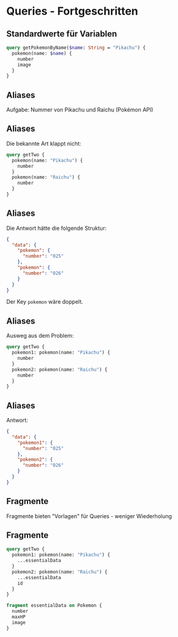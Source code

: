 # Queries - Fortgeschritten

## Standardwerte für Variablen

```graphql
query getPokemonByName($name: String = "Pikachu") {
  pokemon(name: $name) {
    number
    image
  }
}
```

## Aliases

Aufgabe: Nummer von Pikachu und Raichu (Pokémon API)

## Aliases

Die bekannte Art klappt nicht:

```graphql
query getTwo {
  pokemon(name: "Pikachu") {
    number
  }
  pokemon(name: "Raichu") {
    number
  }
}
```

## Aliases

Die Antwort hätte die folgende Struktur:

```json
{
  "data": {
    "pokemon": {
      "number": "025"
    },
    "pokemon": {
      "number": "026"
    }
  }
}
```

Der Key `pokemon` wäre doppelt.

## Aliases

Ausweg aus dem Problem:

```graphql
query getTwo {
  pokemon1: pokemon(name: "Pikachu") {
    number
  }
  pokemon2: pokemon(name: "Raichu") {
    number
  }
}
```

## Aliases

Antwort:

```json
{
  "data": {
    "pokemon1": {
      "number": "025"
    },
    "pokemon2": {
      "number": "026"
    }
  }
}
```

## Fragmente

Fragmente bieten "Vorlagen" für Queries - weniger Wiederholung

## Fragmente

```graphql
query getTwo {
  pokemon1: pokemon(name: "Pikachu") {
    ...essentialData
  }
  pokemon2: pokemon(name: "Raichu") {
    ...essentialData
    id
  }
}

fragment essentialData on Pokemon {
  number
  maxHP
  image
}
```
